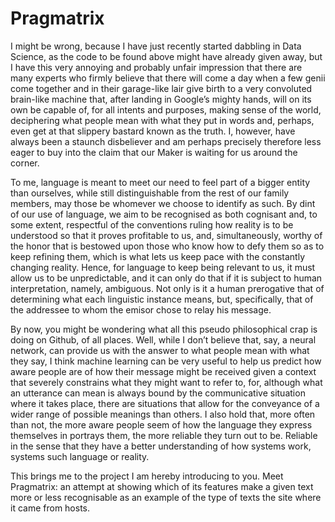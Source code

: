 # Pragmatrix


I might be wrong, because I have just recently started dabbling in Data Science, as the code to be found above might have already given away, but I have this very annoying and probably unfair impression that there are many experts who firmly believe that there will come a day when a few genii come together and in their garage-like lair give birth to a very convoluted brain-like machine that, after landing in Google’s mighty hands, will on its own be capable of, for all intents and purposes, making sense of the world, deciphering what people mean with what they put in words and, perhaps, even get at that slippery bastard known as the truth. I, however, have always been a staunch disbeliever and am perhaps precisely therefore less eager to buy into the claim that our Maker is waiting for us around the corner. 

To me, language is meant to meet our need to feel part of a bigger entity than ourselves, while still distinguishable from the rest of our family members, may those be whomever we choose to identify as such. By dint of our use of language, we aim to be recognised as both cognisant and, to some extent, respectful of the conventions ruling how reality is to be understood so that it proves profitable to us, and, simultaneously, worthy of the honor that is bestowed upon those who know how to defy them so as to keep refining them, which is what lets us keep pace with the constantly changing reality. Hence, for language to keep being relevant to us, it must allow us to be unpredictable, and it can only do that if it is subject to human interpretation, namely, ambiguous. Not only is it a human prerogative that of determining what each linguistic instance means, but, specifically, that of the addressee to whom the emisor chose to relay his message. 

By now, you might be wondering what all this pseudo philosophical crap is doing on Github, of all places. Well, while I don’t believe that, say, a neural network, can provide us with the answer to what people mean with what they say, I think machine learning can be very useful to help us predict how aware people are of how their message might be received given a context that severely constrains what they might want to refer to, for, although what an utterance can mean is always bound by the communicative situation where it takes place, there are situations that allow for the conveyance of a wider range of possible meanings than others. I also hold that, more often than not, the more aware people seem of how the language they express themselves in portrays them, the more reliable they turn out to be. Reliable in the sense that they have a better understanding of how systems work, systems such language or reality. 

This brings me to the project I am hereby introducing to you. Meet Pragmatrix: an attempt at showing which of its features make a given text more or less recognisable as an example of the type of texts the site where it came from hosts.
